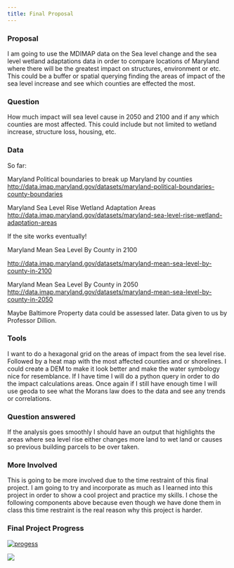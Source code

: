 ```yaml
---
title: Final Proposal
---
```


### Proposal
I am going to use the MDIMAP data on the Sea level change and the sea level wetland adaptations data in order to compare locations of Maryland where there will be the greatest impact on structures, environment or etc. This could be a buffer or spatial querying finding the areas of impact of the sea level increase and see which counties are effected the most.

### Question
How much impact will sea level cause in 2050 and 2100 and if any which counties are most affected. This could include but not limited to wetland increase, structure loss, housing, etc.

### Data
So far:

Maryland Political boundaries to break up Maryland by counties
http://data.imap.maryland.gov/datasets/maryland-political-boundaries-county-boundaries

Maryland Sea Level Rise Wetland Adaptation Areas
http://data.imap.maryland.gov/datasets/maryland-sea-level-rise-wetland-adaptation-areas

If the site works eventually!

Maryland Mean Sea Level By County in 2100

http://data.imap.maryland.gov/datasets/maryland-mean-sea-level-by-county-in-2100

Maryland Mean Sea Level By County in 2050
http://data.imap.maryland.gov/datasets/maryland-mean-sea-level-by-county-in-2050

Maybe Baltimore Property data could be assessed later. Data given to us by Professor Dillion.

### Tools
I want to do a hexagonal grid on the areas of impact from the sea level rise. Followed by a heat map with the most affected counties and or shorelines. I could create a DEM to make it look better and make the water symbology nice for resemblance. If I have time I will do a python query in order to do the impact calculations areas. Once again if I still have enough time I will use geoda to see what the Morans law does to the data and see any trends or correlations.

### Question answered
If the analysis goes smoothly I should have an output that highlights the areas where sea level rise either changes more land to wet land or causes so previous building parcels to be over taken.

### More Involved

This is going to be more involved due to the time restraint of this final project. I am going to try and incorporate as much as I learned into this project in order to show a cool project and practice my skills. I chose the following components above because even though we have done them in class this time restraint is the real reason why this project is harder.  
### Final Project Progress
[![progess](https://user-images.githubusercontent.com/42807889/50006788-e357a680-ff7c-11e8-8ea1-5e23d6d32713.jpg)](https://user-images.githubusercontent.com/42807889/50006788-e357a680-ff7c-11e8-8ea1-5e23d6d32713.jpg)

![](https://gph.is/2ByQDjQ)
